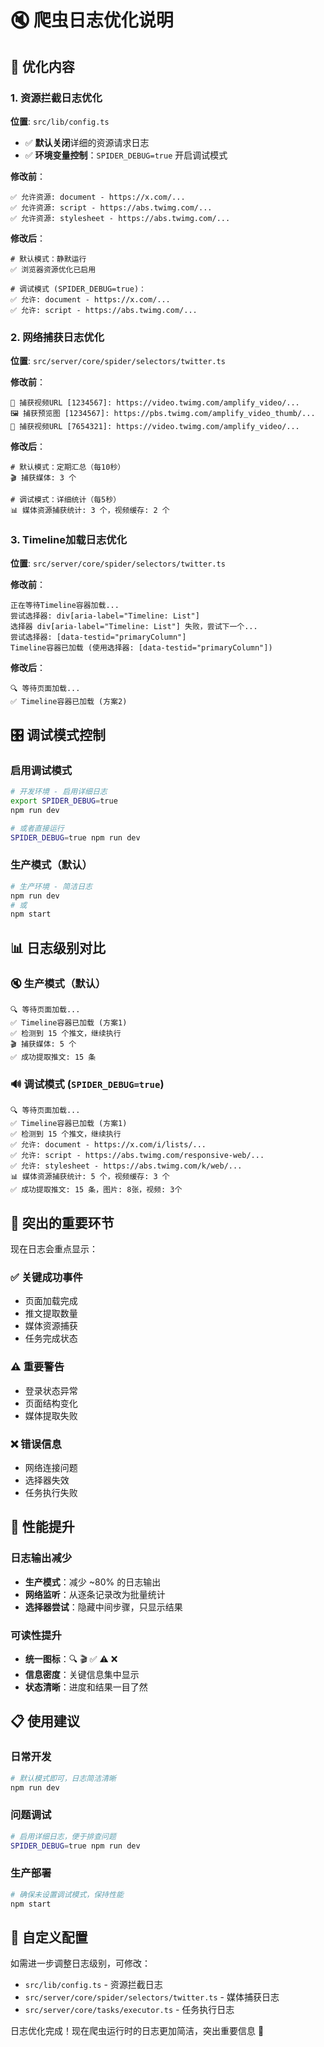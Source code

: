 # 🔇 爬虫日志优化说明

## 📝 优化内容

### 1. 资源拦截日志优化
**位置**: `src/lib/config.ts`
- ✅ **默认关闭**详细的资源请求日志
- ✅ **环境变量控制**：`SPIDER_DEBUG=true` 开启调试模式

**修改前**：
```
✅ 允许资源: document - https://x.com/...
✅ 允许资源: script - https://abs.twimg.com/...
✅ 允许资源: stylesheet - https://abs.twimg.com/...
```

**修改后**：
```
# 默认模式：静默运行
✅ 浏览器资源优化已启用

# 调试模式 (SPIDER_DEBUG=true)：
✅ 允许: document - https://x.com/...
✅ 允许: script - https://abs.twimg.com/...
```

### 2. 网络捕获日志优化
**位置**: `src/server/core/spider/selectors/twitter.ts`

**修改前**：
```
🎯 捕获视频URL [1234567]: https://video.twimg.com/amplify_video/...
🖼️ 捕获预览图 [1234567]: https://pbs.twimg.com/amplify_video_thumb/...
🎯 捕获视频URL [7654321]: https://video.twimg.com/amplify_video/...
```

**修改后**：
```
# 默认模式：定期汇总（每10秒）
🎬 捕获媒体: 3 个

# 调试模式：详细统计（每5秒）
📊 媒体资源捕获统计: 3 个，视频缓存: 2 个
```

### 3. Timeline加载日志优化
**位置**: `src/server/core/spider/selectors/twitter.ts`

**修改前**：
```
正在等待Timeline容器加载...
尝试选择器: div[aria-label="Timeline: List"]
选择器 div[aria-label="Timeline: List"] 失败，尝试下一个...
尝试选择器: [data-testid="primaryColumn"]
Timeline容器已加载 (使用选择器: [data-testid="primaryColumn"])
```

**修改后**：
```
🔍 等待页面加载...
✅ Timeline容器已加载 (方案2)
```

## 🎛️ 调试模式控制

### 启用调试模式
```bash
# 开发环境 - 启用详细日志
export SPIDER_DEBUG=true
npm run dev

# 或者直接运行
SPIDER_DEBUG=true npm run dev
```

### 生产模式（默认）
```bash
# 生产环境 - 简洁日志
npm run dev
# 或
npm start
```

## 📊 日志级别对比

### 🔇 生产模式（默认）
```
🔍 等待页面加载...
✅ Timeline容器已加载 (方案1)
✅ 检测到 15 个推文，继续执行
🎬 捕获媒体: 5 个
✅ 成功提取推文: 15 条
```

### 🔊 调试模式 (`SPIDER_DEBUG=true`)
```
🔍 等待页面加载...
✅ Timeline容器已加载 (方案1)
✅ 检测到 15 个推文，继续执行
✅ 允许: document - https://x.com/i/lists/...
✅ 允许: script - https://abs.twimg.com/responsive-web/...
✅ 允许: stylesheet - https://abs.twimg.com/k/web/...
📊 媒体资源捕获统计: 5 个，视频缓存: 3 个
✅ 成功提取推文: 15 条，图片: 8张，视频: 3个
```

## 🎯 突出的重要环节

现在日志会重点显示：

### ✅ 关键成功事件
- 页面加载完成
- 推文提取数量
- 媒体资源捕获
- 任务完成状态

### ⚠️ 重要警告
- 登录状态异常
- 页面结构变化
- 媒体提取失败

### ❌ 错误信息
- 网络连接问题
- 选择器失效
- 任务执行失败

## 🚀 性能提升

### 日志输出减少
- **生产模式**：减少 ~80% 的日志输出
- **网络监听**：从逐条记录改为批量统计
- **选择器尝试**：隐藏中间步骤，只显示结果

### 可读性提升
- **统一图标**：🔍 🎬 ✅ ⚠️ ❌
- **信息密度**：关键信息集中显示
- **状态清晰**：进度和结果一目了然

## 📋 使用建议

### 日常开发
```bash
# 默认模式即可，日志简洁清晰
npm run dev
```

### 问题调试
```bash
# 启用详细日志，便于排查问题
SPIDER_DEBUG=true npm run dev
```

### 生产部署
```bash
# 确保未设置调试模式，保持性能
npm start
```

## 🔧 自定义配置

如需进一步调整日志级别，可修改：
- `src/lib/config.ts` - 资源拦截日志
- `src/server/core/spider/selectors/twitter.ts` - 媒体捕获日志
- `src/server/core/tasks/executor.ts` - 任务执行日志

日志优化完成！现在爬虫运行时的日志更加简洁，突出重要信息 🎉